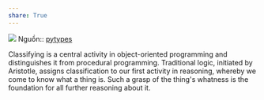 ```yaml
---
share: True
---
```

![](http://pytolearn.csd.auth.gr/p0-py/00/classcar.png) 
Nguồn:: [pytypes](http://pytolearn.csd.auth.gr/p0-py/00/pytypes.html)

Classifying is a central activity in object-oriented programming and distinguishes it from procedural programming. Traditional logic, initiated by Aristotle, assigns classification to our first activity in reasoning, whereby we come to know what a thing is. Such a grasp of the thing's whatness is the foundation for all further reasoning about it.
